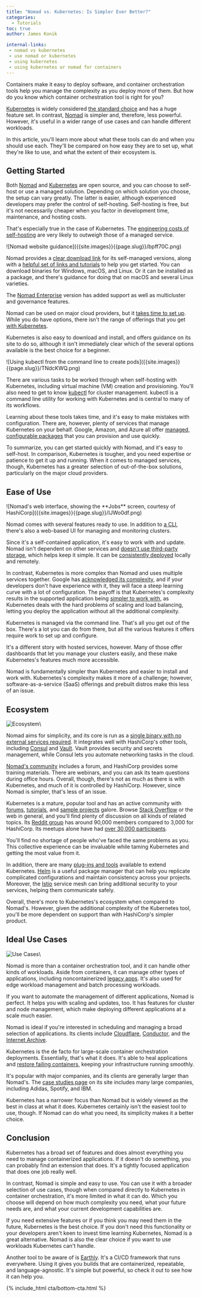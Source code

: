 ```yaml
---
title: "Nomad vs. Kubernetes: Is Simpler Ever Better?"
categories:
  - Tutorials
toc: true
author: James Konik

internal-links:
 - nomad vs kubernetes
 - use nomad or kubernetes
 - using kubernetes
 - using kubernetes or nomad for containers
---
```


Containers make it easy to deploy software, and container orchestration tools help you manage the complexity as you deploy more of them. But how do you know which container orchestration tool is right for you?

[Kubernetes](https://kubernetes.io) is widely considered [the standard choice](https://devopscube.com/docker-container-clustering-tools/) and has a huge feature set. In contrast, [Nomad](https://www.nomadproject.io) is simpler and, therefore, less powerful. However, it's useful in a wider range of use cases and can handle different workloads.

In this article, you'll learn more about what these tools can do and when you should use each. They'll be compared on how easy they are to set up, what they're like to use, and what the extent of their ecosystem is.

## Getting Started

Both [Nomad](https://github.com/hashicorp/nomad) and [Kubernetes](https://github.com/kubernetes/kubernetes) are open source, and you can choose to self-host or use a managed solution. Depending on which solution you choose, the setup can vary greatly. The latter is easier, although experienced developers may prefer the control of self-hosting. Self-hosting is free, but it's not necessarily cheaper when you factor in development time, maintenance, and hosting costs.

That's especially true in the case of Kubernetes. The [engineering costs of self-hosting](https://tasdikrahman.me/2020/11/27/to-self-host-or-to-not-self-host-your-kubernetes-cluster/) are very likely to outweigh those of a managed service.

<div class="wide">
![Nomad website guidance]({{site.images}}{{page.slug}}/bpff70C.png)
</div>

Nomad provides a [clear download link](https://www.hashicorp.com/products/nomad/pricing) for its self-managed versions, along with a [helpful set of links and tutorials](https://www.nomadproject.io/downloads) to help you get started. You can download binaries for Windows, macOS, and Linux. Or it can be installed as a package, and there's guidance for doing that on macOS and several Linux varieties.

The [Nomad Enterprise](https://www.nomadproject.io/docs/enterprise) version has added support as well as multicluster and governance features.

Nomad can be used on major cloud providers, but it [takes time to set up](https://aws.amazon.com/quickstart/architecture/nomad/). While you do have options, there isn't the range of offerings that you get [with Kubernetes](https://www.qovery.com/blog/kubernetes-vs-nomad-what-to-choose-in-2022).

Kubernetes is also easy to download and install, and offers guidance on its site to do so, although it isn't immediately clear which of the several options available is the best choice for a beginner.

<div class="wide">
![Using kubectl from the command line to create pods]({{site.images}}{{page.slug}}/TNdcKWQ.png)
</div>

There are various tasks to be worked through when self-hosting with Kubernetes, including virtual machine (VM) creation and provisioning. You'll also need to get to know [kubectl](https://kubernetes.io/docs/reference/kubectl/kubectl/) for cluster management. kubectl is a command line utility for working with Kubernetes and is central to many of its workflows.

Learning about these tools takes time, and it's easy to make mistakes with configuration.
There are, however, plenty of services that manage Kubernetes on your behalf. Google, Amazon, and Azure all offer [managed, configurable packages](https://www.qovery.com/blog/kubernetes-vs-nomad-what-to-choose-in-2022) that you can provision and use quickly.

To summarize, you can get started quickly with Nomad, and it's easy to self-host. In comparison, Kubernetes is tougher, and you need expertise or patience to get it up and running. When it comes to managed services, though, Kubernetes has a greater selection of out-of-the-box solutions, particularly on the major cloud providers.

## Ease of Use

<div class="wide">
![Nomad's web interface, showing the **Jobs** screen, courtesy of HashiCorp]({{site.images}}{{page.slug}}/IJWo0df.png)
</div>

Nomad comes with several features ready to use. In addition to [a CLI](https://www.nomadproject.io/docs/commands), there's also a web-based UI for managing and monitoring clusters.

Since it's a self-contained application, it's easy to work with and update. Nomad isn't dependent on other services and [doesn't use third-party storage](https://askanydifference.com/difference-between-nomad-and-kubernetes/), which helps keep it simple. It can be [consistently deployed](https://loft.sh/blog/nomad-vs-kubernetes-picking-the-right-tool-in-2022/) locally and remotely.

In contrast, Kubernetes is more complex than Nomad and uses multiple services together. Google has [acknowledged its complexity](https://www.theregister.com/2021/02/25/google_kubernetes_autopilot/), and if your developers don't have experience with it, they will face a steep learning curve with a lot of configuration. The payoff is that Kubernetes's complexity results in the supported application being [simpler to work with](https://www.appvia.io/blog/why-is-kubernetes-so-complicated), as Kubernetes deals with the hard problems of scaling and load balancing, letting you deploy the application without all the additional complexity.

Kubernetes is managed via the command line. That's all you get out of the box. There's a lot you can do from there, but all the various features it offers require work to set up and configure.

It's a different story with hosted services, however. Many of those offer dashboards that let you manage your clusters easily, and these make Kubernetes's features much more accessible.

Nomad is fundamentally simpler than Kubernetes and easier to install and work with. Kubernetes's complexity makes it more of a challenge; however, software-as-a-service (SaaS) offerings and prebuilt distros make this less of an issue.

## Ecosystem

![Ecosystem]({{site.images}}{{page.slug}}/ecosystem.png)\

Nomad aims for simplicity, and its core is run as a [single binary with no external services required](https://www.nomadproject.io/docs/nomad-vs-kubernetes). It integrates well with HashiCorp's other tools, including [Consul](https://www.consul.io) and [Vault](https://www.vaultproject.io). Vault provides security and secrets management, while Consul lets you automate networking tasks in the cloud.

[Nomad's community](https://www.nomadproject.io/community) includes a forum, and HashiCorp provides some training materials. There are webinars, and you can ask its team questions during office hours. Overall, though, there's not as much as there is with Kubernetes, and much of it is controlled by HashiCorp. However, since Nomad is simpler, that's less of an issue.

Kubernetes is a mature, popular tool and has an active community with [forums](https://discuss.kubernetes.io/), [tutorials](https://kubernetes.io/docs/tutorials/), and [sample projects](https://github.com/kubernetes/examples) galore. Browse [Stack Overflow](https://stackoverflow.com/questions/tagged/kubernetes) or the web in general, and you'll find plenty of discussion on all kinds of related topics. Its [Reddit group](https://www.reddit.com/r/kubernetes/) has around 90,000 members compared to 3,000 for HashiCorp. Its meetups alone have had [over 30,000 participants](https://www.linux.com/news/what-kubernetes/).

You'll find no shortage of people who've faced the same problems as you. This collective experience can be invaluable while taming Kubernetes and getting the most value from it.

In addition, there are many [plug-ins and tools](https://cult.honeypot.io/reads/the-kubernetes-ecosystem/) available to extend Kubernetes. [Helm](https://helm.sh/) is a useful package manager that can help you replicate complicated configurations and maintain consistency across your projects. Moreover, the [Istio](https://istio.io/) service mesh can bring additional security to your services, helping them communicate safely.

Overall, there's more to Kubernetes's ecosystem when compared to Nomad's. However, given the additional complexity of the Kubernetes tool, you'll be more dependent on support than with HashiCorp's simpler product.

## Ideal Use Cases

![Use Cases]({{site.images}}{{page.slug}}/usecases.png)\

Nomad is more than a container orchestration tool, and it can handle other kinds of workloads. Aside from containers, it can manage other types of applications, including noncontainerized [legacy apps](https://www.codemotion.com/magazine/backend/nomad-kubernetes-but-without-the-complexity/). It's also used for edge workload management and batch processing workloads.

If you want to automate the management of different applications, Nomad is perfect. It helps you with scaling and updates, too. It has features for cluster and node management, which make deploying different applications at a scale much easier.

Nomad is ideal if you're interested in scheduling and managing a broad selection of applications. Its clients include [Cloudflare](https://www.cloudflare.com), [Conductor](https://www.conductor.com), and the [Internet Archive](https://archive.org).

Kubernetes is the de facto for large-scale container orchestration deployments. Essentially, that's what it does. It's able to heal applications and [restore failing containers](https://statehub.io/resources/articles/self-healing-in-kubernetes-what-about-the-data/), keeping your infrastructure running smoothly.

It's popular with major companies, and its clients are generally larger than Nomad's. The [case studies page](https://kubernetes.io/case-studies/) on its site includes many large companies, including Adidas, Spotify, and IBM.

Kubernetes has a narrower focus than Nomad but is widely viewed as the best in class at what it does. Kubernetes certainly isn't the easiest tool to use, though. If Nomad can do what you need, its simplicity makes it a better choice.

## Conclusion

Kubernetes has a broad set of features and does almost everything you need to manage containerized applications. If it doesn't do something, you can probably find an extension that does. It's a tightly focused application that does one job really well.

In contrast, Nomad is simple and easy to use. You can use it with a broader selection of use cases, though when compared directly to Kubernetes in container orchestration, it's more limited in what it can do. Which you choose will depend on how much complexity you need, what your future needs are, and what your current development capabilities are.

If you need extensive features or if you think you may need them in the future, Kubernetes is the best choice. If you don't need this functionality or your developers aren't keen to invest time learning Kubernetes, Nomad is a great alternative. Nomad is also the clear choice if you want to use workloads Kubernetes can't handle.

Another tool to be aware of is [Earthly](https://earthly.dev/). It's a CI/CD framework that runs everywhere. Using it gives you builds that are containerized, repeatable, and language-agnostic. It's simple but powerful, so check it out to see how it can help you.

{% include_html cta/bottom-cta.html %}
